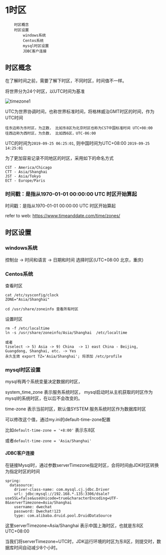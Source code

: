 # 1时区
		时区概念
		时区设置
			windows系统
			Centos系统
			mysql时区设置
			JDBC客户连接

## 时区概念
在了解时间之前，需要了解下时区，不同时区，时间值不一样。

将世界分为24个时区，以UTC时间为基准

![timezone1](timezone1.png)

UTC为世界协调时间，也称世界标准时间，将格林威治GMT时区的时间，作为UTC时间
```
往东边称为东时区，为正数， 比如东8区为北京时区也称为CST中国标准时间 UTC+08:00
往西边称为西时区，为负数， 比如西6区，UTC-06:00
```
UTC的时间为`2019-09-25 06:25:01`, 则中国时间为UTC+08:00 `2019-09-25 14:25:01`

为了更加容易记录不同地区的时区，采用如下的命名方式
```
CST - America/Chicago
CTT - Asia/Shanghai
JST - Asia/Tokyo
ECT - Europe/Paris
```

### 时间戳：是指从1970-01-01 00:00:00 UTC 时区开始算起

时间戳：是指从1970-01-01 00:00:00 UTC 时区开始算起

refer to web: https://www.timeanddate.com/time/zones/

## 时区设置

### windows系统

控制台 -> 时间和语言 -> 日期和时间  选择时区(UTC+08:00 北京，重庆)

### Centos系统
查看时区
```
cat /etc/sysconfig/clock
ZONE="Asia/Shanghai"

cd /usr/share/zoneinfo 查看所有时区
```
设置时区
```
rm -f /etc/localtime
ln -s /usr/share/zoneinfo/Asia/Shanghai  /etc/localtime

或者
tzselect -> 5) Asia -> 9) China  -> 1) east China - Beijing, Guangdong, Shanghai, etc. -> Yes
永久生效 export TZ='Asia/Shanghai'; 将添加 /etc/profile
```

### mysql时区设置

mysql有两个系统变量决定数据的时区，

system_time_zone 表示服务系统时区， mysql启动时从主机获取的时区作为mysql的系统时区，在以后不会改变的。

time-zone 表示当前时区，默认值SYSTEM 服务系统时区作为数据库时区

可以修改这个值，通过my.ini的default-time-zone配置

比如`default-time-zone = '+8:00'` 表示东8区

或者`default-time-zone = 'Asia/Shanghai'`

#### JDBC客户连接

在链接Mysql时，通过参数serverTimezone指定时区，会将时间由JDK时区转换为指定时区的时间
```
spring:
  datasource:
    driver-class-name: com.mysql.cj.jdbc.Driver
    url: jdbc:mysql://192.168.*.135:3306/dsale?useSSL=false&useUnicode=true&characterEncoding=UTF-8&serverTimezone=Asia/Shanghai
    username: dwechat
    password: Dwechat!123
    type: com.alibaba.druid.pool.DruidDataSource
```

这里serverTimezone=Asia/Shanghai 表示中国上海时区，也就是东8区 UTC+08:00

当我们将serverTimezone=UTC时，JDK运行环境的时区为东8区，则提交时，数据库时间自动减少8个小时。
